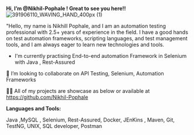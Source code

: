 **Hi, I’m @Nikhil-Pophale ! Great to see you here!!**  ![391906110_WAVING_HAND_400px (1)](https://github.com/Nikhil-Pophale/Nikhil-Pophale/assets/141396302/2b887f37-1f3d-4943-909d-1ce757df285f)



"Hello, my name is Nikhill Pophale, and I am an automation testing professional with 2.5+ years of experience in the field. I have a good hands on  test automation frameworks, scripting languages, and test management tools, and I am always eager to learn new technologies and tools.


- I'm currently practising End-to-end automation Framework in Selenium with Java , Rest-Assured
  
👯 I’m looking to collaborate on API Testing, Selenium, Automation Frameworks

👨‍💻 All of my projects are showcase as below or available at https://github.com/Nikhil-Pophale 

**Languages and Tools:**

Java ,MySQL , Selenium, 
Rest-Assured, Docker, 
JEnKins , Maven, Git, 
TestNG, UNIX, SQL developer, Postman



<!---
Nikhil-Pophale/Nikhil-Pophale is a ✨ special ✨ repository because its `README.md` (this file) appears on your GitHub profile.
You can click the Preview link to take a look at your changes.
--->
